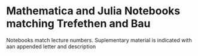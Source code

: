 # Mathematica and Julia Notebooks matching Trefethen and Bau

Notebooks match lecture numbers. Suplementary material is indicated with aan appended letter and description
